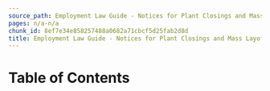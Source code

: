 ```yaml
---
source_path: Employment Law Guide - Notices for Plant Closings and Mass Layoffs.md
pages: n/a-n/a
chunk_id: 8ef7e34e858257488a0682a71cbcf5d25fab2d8d
title: Employment Law Guide - Notices for Plant Closings and Mass Layoffs
---
```

# Table of Contents
